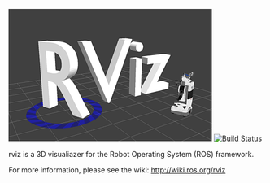 ![rviz logo](https://raw.githubusercontent.com/ros-visualization/rviz/indigo-devel/images/splash.png)
[![Build Status](https://travis-ci.org/ros-visualization/rviz.svg?branch=indigo-devel)](https://travis-ci.org/ros-visualization/rviz)

rviz is a 3D visualiazer for the Robot Operating System (ROS) framework.

For more information, please see the wiki: http://wiki.ros.org/rviz
